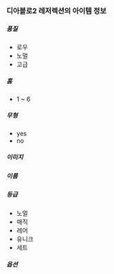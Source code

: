 ### 디아블로2 레저렉션의 아이템 정보
##### 품질
- 로우
- 노멀
- 고급
##### 홈
- 1 ~ 6
##### 무형
- yes
- no
##### 이미지
##### 이름
##### 등급
- 노멀
- 매직
- 레어
- 유니크
- 세트

##### 옵션
